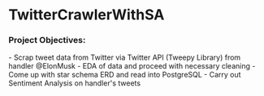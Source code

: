 # TwitterCrawlerWithSA

<h3>Project Objectives:</h3>
- Scrap tweet data from Twitter via Twitter API (Tweepy Library) from handler @ElonMusk
- EDA of data and proceed with necessary cleaning 
- Come up with star schema ERD and read into PostgreSQL 
- Carry out Sentiment Analysis on handler's tweets
